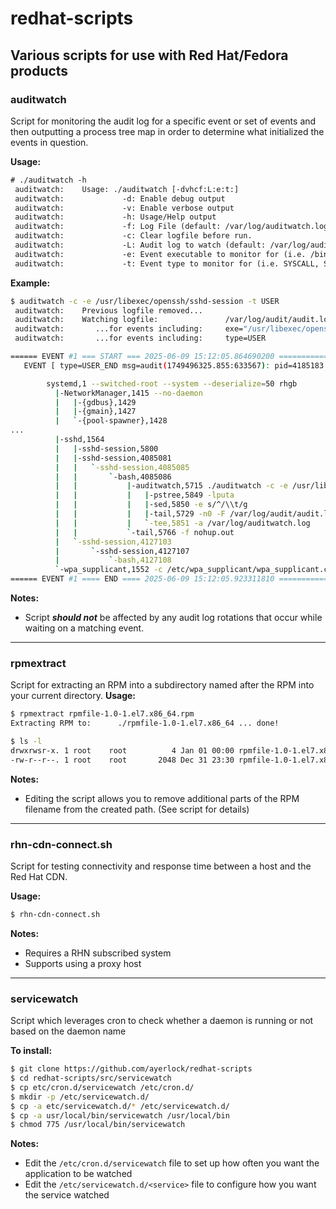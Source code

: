 # redhat-scripts
Various scripts for use with Red Hat/Fedora products
-------------------------------------------------------------------------------------------------------------------------------
### auditwatch
Script for monitoring the audit log for a specific event or set of events and then outputting a process tree map in order to determine what initialized the events in question.

**Usage:**
```txt
# ./auditwatch -h
 auditwatch:    Usage: ./auditwatch [-dvhcf:L:e:t:]
 auditwatch:             -d: Enable debug output
 auditwatch:             -v: Enable verbose output
 auditwatch:             -h: Usage/Help output
 auditwatch:             -f: Log File (default: /var/log/auditwatch.log)
 auditwatch:             -c: Clear logfile before run.
 auditwatch:             -L: Audit log to watch (default: /var/log/audit/audit.log)
 auditwatch:             -e: Event executable to monitor for (i.e. /bin/bash)
 auditwatch:             -t: Event type to monitor for (i.e. SYSCALL, SERVICE_START, SERVICE_STOP)
```

**Example:**
```sh
$ auditwatch -c -e /usr/libexec/openssh/sshd-session -t USER
 auditwatch:    Previous logfile removed...
 auditwatch:    Watching logfile:               /var/log/audit/audit.log
 auditwatch:       ...for events including:     exe="/usr/libexec/openssh/sshd-session"
 auditwatch:       ...for events including:     type=USER

====== EVENT #1 === START === 2025-06-09 15:12:05.864690200 ====================================================================
   EVENT [ type=USER_END msg=audit(1749496325.855:633567): pid=4185183 uid=0 auid=0 ses=1688 subj=system_u:system_r:sshd_t:s0-s0:c0.c1023 msg='op=login id=0 exe="/usr/libexec/openssh/sshd-session" hostname=? addr=? terminal=/dev/pts/6 res=success'UID="root" AUID="root" ID="root" ]

        systemd,1 --switched-root --system --deserialize=50 rhgb
          |-NetworkManager,1415 --no-daemon
          |   |-{gdbus},1429
          |   |-{gmain},1427
          |   `-{pool-spawner},1428
...
          |-sshd,1564
          |   |-sshd-session,5800
          |   |-sshd-session,4085081
          |   |   `-sshd-session,4085085
          |   |       `-bash,4085086
          |   |           |-auditwatch,5715 ./auditwatch -c -e /usr/libexec/openssh/sshd-session -t USER
          |   |           |   |-pstree,5849 -lputa
          |   |           |   |-sed,5850 -e s/^/\\t/g
          |   |           |   |-tail,5729 -n0 -F /var/log/audit/audit.log
          |   |           |   `-tee,5851 -a /var/log/auditwatch.log
          |   |           `-tail,5766 -f nohup.out
          |   `-sshd-session,4127103
          |       `-sshd-session,4127107
          |           `-bash,4127108
          `-wpa_supplicant,1552 -c /etc/wpa_supplicant/wpa_supplicant.conf -u -s
====== EVENT #1 ==== END ==== 2025-06-09 15:12:05.923311810 ======================================================================
```
**Notes:**
  - Script _**should not**_ be affected by any audit log rotations that occur while waiting on a matching event.

-------------------------------------------------------------------------------------------------------------------------------
### rpmextract
Script for extracting an RPM into a subdirectory named after the RPM into your current directory.
**Usage:**
```sh
$ rpmextract rpmfile-1.0-1.el7.x86_64.rpm
Extracting RPM to:      ./rpmfile-1.0-1.el7.x86_64 ... done!

$ ls -l
drwxrwsr-x. 1 root    root          4 Jan 01 00:00 rpmfile-1.0-1.el7.x86_64
-rw-r--r--. 1 root    root       2048 Dec 31 23:30 rpmfile-1.0-1.el7.x86_64.rpm
```
**Notes:**
  - Editing the script allows you to remove additional parts of the RPM filename from the created path.  (See script for details)


-------------------------------------------------------------------------------------------------------------------------------
### rhn-cdn-connect.sh
Script for testing connectivity and response time between a host and the Red Hat CDN.

**Usage:**
```sh
$ rhn-cdn-connect.sh
```
**Notes:**
  - Requires a RHN subscribed system
  - Supports using a proxy host


-------------------------------------------------------------------------------------------------------------------------------
### servicewatch
Script which leverages cron to check whether a daemon is running or not based on the daemon name

**To install:**
```sh
$ git clone https://github.com/ayerlock/redhat-scripts
$ cd redhat-scripts/src/servicewatch
$ cp etc/cron.d/servicewatch /etc/cron.d/
$ mkdir -p /etc/servicewatch.d/
$ cp -a etc/servicewatch.d/* /etc/servicewatch.d/
$ cp -a usr/local/bin/servicewatch /usr/local/bin
$ chmod 775 /usr/local/bin/servicewatch
```
**Notes:**
  - Edit the `/etc/cron.d/servicewatch` file to set up how often you want the application to be watched
  - Edit the `/etc/servicewatch.d/<service>` file to configure how you want the service watched

